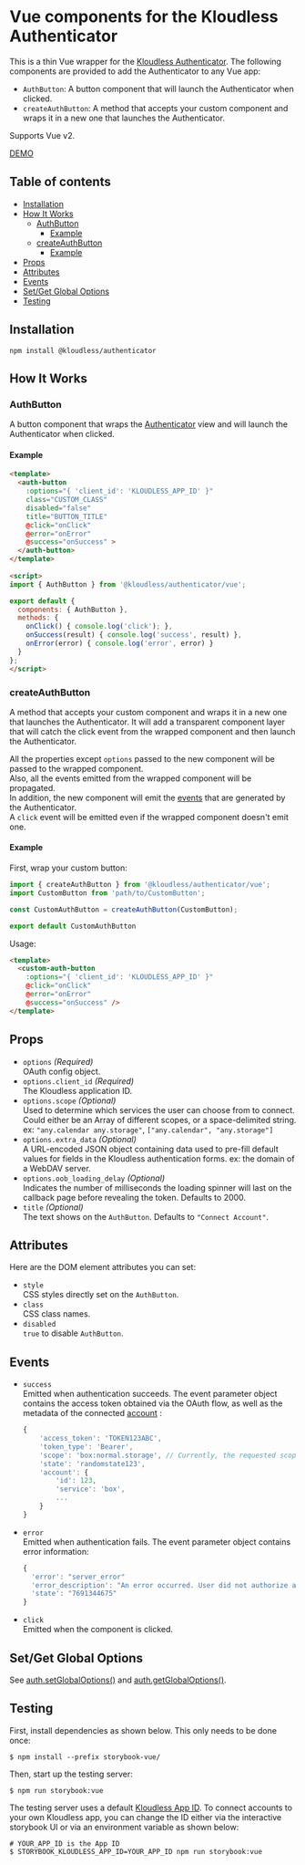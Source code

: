 # Vue components for the Kloudless Authenticator

This is a thin Vue wrapper for the
[Kloudless Authenticator](https://github.com/Kloudless/authenticator).
The following components are provided to add the Authenticator to any Vue app:

- `AuthButton`:
  A button component that will launch the Authenticator when clicked.
- `createAuthButton`:
  A method that accepts your custom component and wraps it in a new one that
  launches the Authenticator.

Supports Vue v2.

<!-- STORY -->

<!-- STORY HIDE START -->

[DEMO](https://kloudless.github.io/authenticator/vue)

<!-- STORY HIDE END -->

## Table of contents

* [Installation](#installation)
* [How It Works](#how-it-works)
  * [AuthButton](#authbutton)
    * [Example](#example)
  * [createAuthButton](#createauthbutton)
    * [Example](#example-1)
* [Props](#props)
* [Attributes](#attributes)
* [Events](#events)
* [Set/Get Global Options](#setget-global-options)
* [Testing](#testing)

## Installation

```shell
npm install @kloudless/authenticator
```

## How It Works

### AuthButton

A button component that wraps the [Authenticator](https://github.com/Kloudless/authenticator)
view and will launch the Authenticator when clicked.

#### Example

```html
<template>
  <auth-button
    :options="{ 'client_id': 'KLOUDLESS_APP_ID' }"
    class="CUSTOM_CLASS"
    disabled="false"
    title="BUTTON_TITLE"
    @click="onClick"
    @error="onError"
    @success="onSuccess" >
  </auth-button>
</template>
 
<script>
import { AuthButton } from '@kloudless/authenticator/vue';

export default {
  components: { AuthButton },
  methods: {
    onClick() { console.log('click'); },
    onSuccess(result) { console.log('success', result) },
    onError(error) { console.log('error', error) }
  }
};
</script> 
```

### createAuthButton

A method that accepts your custom component and wraps it in a new one that
launches the Authenticator.
It will add a transparent component layer that will catch the click event from
the wrapped component and then launch the Authenticator.

All the properties except `options` passed to the new component will be passed
to the wrapped component.  
Also, all the events emitted from the wrapped component will be propagated.  
In addition, the new component will emit the [events](#events) that
are generated by the Authenticator.  
A `click` event will be emitted even if the wrapped component doesn't emit one.

#### Example

First, wrap your custom button:
```javascript
import { createAuthButton } from '@kloudless/authenticator/vue';
import CustomButton from 'path/to/CustomButton';

const CustomAuthButton = createAuthButton(CustomButton);

export default CustomAuthButton
```

Usage:
```html
<template>
  <custom-auth-button
    :options="{ 'client_id': 'KLOUDLESS_APP_ID' }"
    @click="onClick"
    @error="onError"
    @success="onSuccess" />
</template>
```

## Props

- `options` _(Required)_  
  OAuth config object.
- `options.client_id` _(Required)_  
  The Kloudless application ID.
- `options.scope` _(Optional)_  
  Used to determine which services the user can choose from to connect.
  Could either be an Array of different scopes, or a space-delimited string.  
  ex: `"any.calendar any.storage"`, `["any.calendar", "any.storage"]`
- `options.extra_data` _(Optional)_  
  A URL-encoded JSON object containing data used to pre-fill default values for
  fields in the Kloudless authentication forms.
  ex: the domain of a WebDAV server.
- `options.oob_loading_delay` _(Optional)_  
  Indicates the number of milliseconds the loading spinner will last on the
  callback page before revealing the token. Defaults to 2000.
- `title` _(Optional)_  
  The text shows on the `AuthButton`.
  Defaults to `"Connect Account"`.

## Attributes

Here are the DOM element attributes you can set:

- `style`  
  CSS styles directly set on the `AuthButton`.
- `class`  
  CSS class names.
- `disabled`  
  `true` to disable `AuthButton`.

## Events

- `success`  
  Emitted when authentication succeeds. The event parameter object
  contains the access token obtained via the OAuth flow, as well as 
  the metadata of the connected 
  [account](https://developers.kloudless.com/docs/latest/authentication#accounts)
  :
  ```javascript
  {
      'access_token': 'TOKEN123ABC',
      'token_type': 'Bearer',
      'scope': 'box:normal.storage', // Currently, the requested scope is returned
      'state': 'randomstate123',
      'account': {
          'id': 123,
          'service': 'box',
          ...
      }
  }
  ```
- `error`  
  Emitted when authentication fails. The event parameter object contains
  error information:
  ```javascript
  {
    'error': "server_error"
    'error_description': "An error occurred. User did not authorize access to account"
    'state': "7691344675"
  }
  ```
- `click`  
  Emitted when the component is clicked.

## Set/Get Global Options

See [auth.setGlobalOptions()](https://github.com/Kloudless/authenticator#authsetglobaloptions)
and [auth.getGlobalOptions()](https://github.com/Kloudless/authenticator#authgetglobaloptions).

## Testing

First, install dependencies as shown below. This only needs to be
done once:
```shell
$ npm install --prefix storybook-vue/
```

Then, start up the testing server:
```shell
$ npm run storybook:vue
```

The testing server uses a default
[Kloudless App ID](https://developers.kloudless.com/applications/*/details).
To connect accounts to your own Kloudless app, you can change the ID either via
the interactive storybook UI or via an environment variable as shown below:

```shell
# YOUR_APP_ID is the App ID
$ STORYBOOK_KLOUDLESS_APP_ID=YOUR_APP_ID npm run storybook:vue
```
